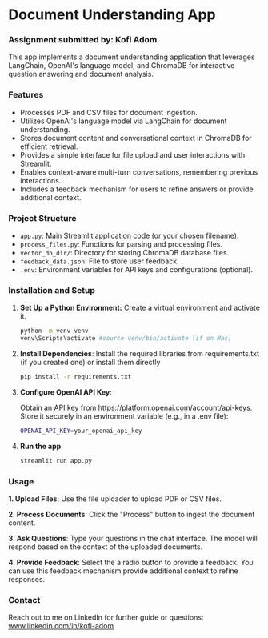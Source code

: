 # Document Understanding App
### Assignment submitted by: Kofi Adom

This app implements a document understanding application that leverages LangChain, OpenAI's language model, and ChromaDB for interactive question answering and document analysis. 

### Features

- Processes PDF and CSV files for document ingestion.
- Utilizes OpenAI's language model via LangChain for document understanding.
- Stores document content and conversational context in ChromaDB for efficient retrieval.
- Provides a simple interface for file upload and user interactions with Streamlit. 
- Enables context-aware multi-turn conversations, remembering previous interactions.
- Includes a feedback mechanism for users to refine answers or provide additional context.

### Project Structure

- `app.py`: Main Streamlit application code (or your chosen filename).
- `process_files.py`: Functions for parsing and processing files.
- `vector_db_dir/`: Directory for storing ChromaDB database files.
- `feedback_data.json`: File to store user feedback.
- `.env`: Environment variables for API keys and configurations (optional).

### Installation and Setup

1. **Set Up a Python Environment:** Create a virtual environment and activate it. 
   ```bash
   python -m venv venv
   venv\Scripts\activate #source venv/bin/activate (if on Mac)
   ```

2. **Install Dependencies**: Install the required libraries from requirements.txt (if you created one) or install them directly

    ```bash
    pip install -r requirements.txt
    ```


3. **Configure OpenAI API Key**:

    Obtain an API key from https://platform.openai.com/account/api-keys.
Store it securely in an environment variable (e.g., in a .env file):

    ```bash
    OPENAI_API_KEY=your_openai_api_key
    ```

4. **Run the app**
    ```bash
    streamlit run app.py
    ```


### Usage

**1. Upload Files**: Use the file uploader to upload PDF or CSV files.

**2. Process Documents**: Click the "Process" button to ingest the document content.

**3. Ask Questions**: Type your questions in the chat interface.
The model will respond based on the context of the uploaded documents.

**4. Provide Feedback**: Select the a radio button to provide a feedback. You can use this feedback mechanism provide additional context to refine responses.

### Contact

Reach out to me on LinkedIn for further guide or questions: www.linkedin.com/in/kofi-adom